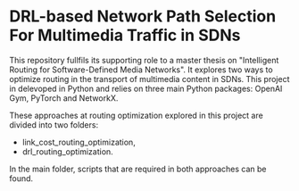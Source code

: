 # DRL-based Network Path Selection For Multimedia Traffic in SDNs #

This repository fullfils its supporting role to a master thesis on "Intelligent Routing for Software-Defined Media Networks". It explores two ways to optimize routing in the transport of multimedia content in SDNs. This project in delevoped in Python and relies on three main Python packages: OpenAI Gym, PyTorch and NetworkX.

These approaches at routing optimization explored in this project are divided into two folders:
  - link_cost_routing_optimization,
  - drl_routing_optimization.

In the main folder, scripts that are required in both approaches can be found.
